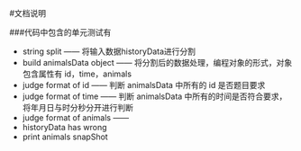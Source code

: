 #文档说明

###代码中包含的单元测试有
- string split —— 将输入数据historyData进行分割
- build animalsData object —— 将分割后的数据处理，编程对象的形式，对象包含属性有 id，time，animals
- judge format of id —— 判断 animalsData 中所有的 id 是否题目要求
- judge format of time —— 判断 animalsData 中所有的时间是否符合要求，将年月日与时分秒分开进行判断
- judge format of animals ——
- historyData has wrong
- print animals snapShot